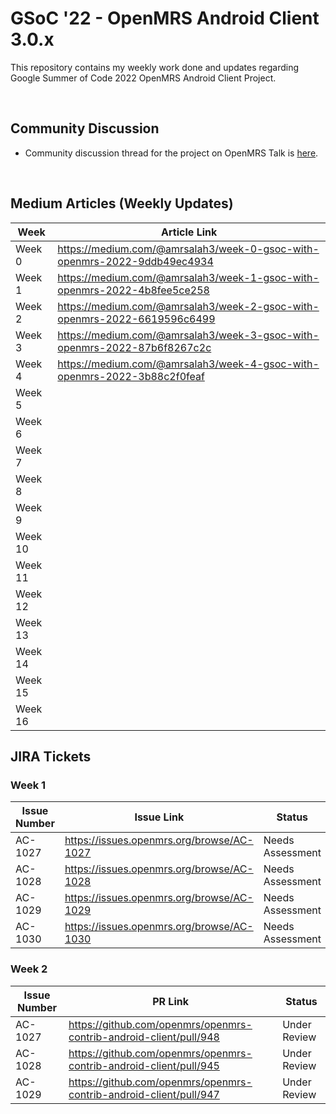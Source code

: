 # GSoC '22 - OpenMRS Android Client 3.0.x
This repository contains my weekly work done and updates regarding Google Summer of Code 2022 OpenMRS Android Client Project.

<br>

## Community Discussion 

* Community discussion thread for the project on OpenMRS Talk is [here](https://talk.openmrs.org/t/gsoc-2022-android-project-discussion/36811/).

<br>

## Medium Articles (Weekly Updates)


|    Week     |      Article Link   |
|-------------------|---------------------|
|Week 0|https://medium.com/@amrsalah3/week-0-gsoc-with-openmrs-2022-9ddb49ec4934|
|Week 1|https://medium.com/@amrsalah3/week-1-gsoc-with-openmrs-2022-4b8fee5ce258|
|Week 2|https://medium.com/@amrsalah3/week-2-gsoc-with-openmrs-2022-6619596c6499|
|Week 3|https://medium.com/@amrsalah3/week-3-gsoc-with-openmrs-2022-87b6f8267c2c|
|Week 4|https://medium.com/@amrsalah3/week-4-gsoc-with-openmrs-2022-3b88c2f0feaf|
|Week 5||
|Week 6||
|Week 7||
|Week 8||
|Week 9||
|Week 10||
|Week 11||
|Week 12||
|Week 13||
|Week 14||
|Week 15||
|Week 16||



## JIRA Tickets

### Week 1

|    Issue Number     |     Issue Link    |      Status        |
|-------------------|---------------------------|--------------------|
|AC-1027|https://issues.openmrs.org/browse/AC-1027 | Needs Assessment |
|AC-1028|https://issues.openmrs.org/browse/AC-1028 | Needs Assessment |
|AC-1029|https://issues.openmrs.org/browse/AC-1029 | Needs Assessment |
|AC-1030|https://issues.openmrs.org/browse/AC-1030 | Needs Assessment |

### Week 2

|    Issue Number     |     PR Link    |      Status        |
|-------------------|---------------------------|--------------------|
|AC-1027|https://github.com/openmrs/openmrs-contrib-android-client/pull/948 | Under Review |
|AC-1028|https://github.com/openmrs/openmrs-contrib-android-client/pull/945 | Under Review |
|AC-1029|https://github.com/openmrs/openmrs-contrib-android-client/pull/947 | Under Review |

